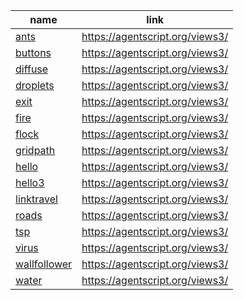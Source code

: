 name    | link
------- | ------
[ants](https://github.com/backspaces/agentscript/tree/master/views3/ants.html#L1) | https://agentscript.org/views3/
[buttons](https://github.com/backspaces/agentscript/tree/master/views3/buttons.html#L1) | https://agentscript.org/views3/
[diffuse](https://github.com/backspaces/agentscript/tree/master/views3/diffuse.html#L1) | https://agentscript.org/views3/
[droplets](https://github.com/backspaces/agentscript/tree/master/views3/droplets.html#L1) | https://agentscript.org/views3/
[exit](https://github.com/backspaces/agentscript/tree/master/views3/exit.html#L1) | https://agentscript.org/views3/
[fire](https://github.com/backspaces/agentscript/tree/master/views3/fire.html#L1) | https://agentscript.org/views3/
[flock](https://github.com/backspaces/agentscript/tree/master/views3/flock.html#L1) | https://agentscript.org/views3/
[gridpath](https://github.com/backspaces/agentscript/tree/master/views3/gridpath.html#L1) | https://agentscript.org/views3/
[hello](https://github.com/backspaces/agentscript/tree/master/views3/hello.html#L1) | https://agentscript.org/views3/
[hello3](https://github.com/backspaces/agentscript/tree/master/views3/hello3.html#L1) | https://agentscript.org/views3/
[linktravel](https://github.com/backspaces/agentscript/tree/master/views3/linktravel.html#L1) | https://agentscript.org/views3/
[roads](https://github.com/backspaces/agentscript/tree/master/views3/roads.html#L1) | https://agentscript.org/views3/
[tsp](https://github.com/backspaces/agentscript/tree/master/views3/tsp.html#L1) | https://agentscript.org/views3/
[virus](https://github.com/backspaces/agentscript/tree/master/views3/virus.html#L1) | https://agentscript.org/views3/
[wallfollower](https://github.com/backspaces/agentscript/tree/master/views3/wallfollower.html#L1) | https://agentscript.org/views3/
[water](https://github.com/backspaces/agentscript/tree/master/views3/water.html#L1) | https://agentscript.org/views3/
